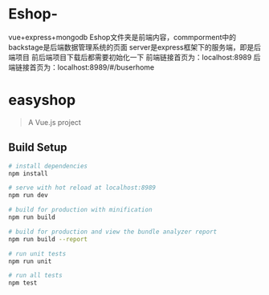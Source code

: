 # Eshop-
vue+express+mongodb
Eshop文件夹是前端内容，commporment中的backstage是后端数据管理系统的页面
server是express框架下的服务端，即是后端项目
前后端项目下载后都需要初始化一下
前端链接首页为：localhost:8989
后端链接首页为：localhost:8989/#/buserhome
# easyshop

> A Vue.js project

## Build Setup

``` bash
# install dependencies
npm install

# serve with hot reload at localhost:8989
npm run dev

# build for production with minification
npm run build

# build for production and view the bundle analyzer report
npm run build --report

# run unit tests
npm run unit

# run all tests
npm test
```

